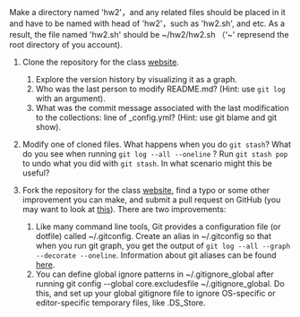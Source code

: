 Make a directory named 'hw2'，and any related files should be placed in it and have to be named with head of 'hw2'，such as 'hw2.sh', and etc. As a result, the file named 'hw2.sh' should be \~/hw2/hw2.sh （‘~' represend the root directory of you account).

1. Clone the repository for the class [website](https://github.com/LeeWilli/emmbedded_development).
    1. Explore the version history by visualizing it as a graph.
    2. Who was the last person to modify README.md? (Hint: use `git log` with an argument).
    3. What was the commit message associated with the last modification to the collections: line of _config.yml? (Hint: use git blame and git show).

2. Modify one of cloned files. What happens when you do `git stash`? What do you see when running `git log --all --oneline` ? Run `git stash pop` to undo what you did with `git stash`. In what scenario might this be useful?

3. Fork the repository for the class [website](https://github.com/LeeWilli/emmbedded_development), find a typo or some other improvement you can make, and submit a pull request on GitHub (you may want to look at [this](https://github.com/firstcontributions/first-contributions)).
There are two improvements:
    1. Like many command line tools, Git provides a configuration file (or dotfile) called ~/.gitconfig. Create an alias in ~/.gitconfig so that when you run git graph, you get the output of `git log --all --graph --decorate --oneline`. Information about git aliases can be found [here](https://git-scm.com/docs/git-config#Documentation/git-config.txt-alias).
    2. You can define global ignore patterns in ~/.gitignore_global after running git config --global core.excludesfile ~/.gitignore_global. Do this, and set up your global gitignore file to ignore OS-specific or editor-specific temporary files, like .DS_Store.
